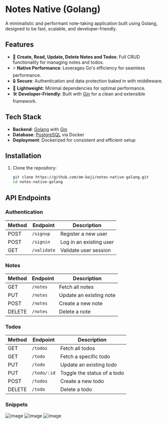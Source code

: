 # Notes Native (Golang)

A minimalistic and performant note-taking application built using Golang, designed to be fast, scalable, and developer-friendly.

## Features

- 📝 **Create, Read, Update, Delete Notes and Todos**: Full CRUD functionality for managing notes and todos.
- ⚡ **Native Performance**: Leverages Go's efficiency for seamless performance.
- 🔒 **Secure**: Authentication and data protection baked in with middleware.
- 📂 **Lightweight**: Minimal dependencies for optimal performance.
- 🛠 **Developer-Friendly**: Built with [Gin](https://gin-gonic.com/) for a clean and extensible framework.

## Tech Stack

- **Backend**: [Golang](https://golang.org/) with [Gin](https://gin-gonic.com/)
- **Database**: [PostgreSQL](https://www.postgresql.org/) via Docker
- **Deployment**: Dockerized for consistent and efficient setup

## Installation

1. Clone the repository:

   ```bash
   git clone https://github.com/om-baji/notes-native-golang.git
   cd notes-native-golang
    ```

## API Endpoints

### Authentication

| Method | Endpoint    | Description            |
|--------|-------------|------------------------|
| POST   | `/signup`   | Register a new user    |
| POST   | `/signin`   | Log in an existing user|
| GET    | `/validate` | Validate user session  |

### Notes

| Method | Endpoint    | Description             |
|--------|-------------|-------------------------|
| GET    | `/notes`    | Fetch all notes         |
| PUT    | `/notes`    | Update an existing note |
| POST   | `/notes`    | Create a new note       |
| DELETE | `/notes`    | Delete a note           |

### Todos

| Method | Endpoint     | Description                |
|--------|--------------|----------------------------|
| GET    | `/todos`     | Fetch all todos            |
| GET    | `/todo`      | Fetch a specific todo      |
| PUT    | `/todo`      | Update an existing todo    |
| PUT    | `/todo/:id`  | Toggle the status of a todo|
| POST   | `/todos`     | Create a new todo          |
| DELETE | `/todo`      | Delete a todo              |

### Snippets

![image](https://github.com/user-attachments/assets/12119cf2-c976-4a6e-800a-32d5317f60c5)
![image](https://github.com/user-attachments/assets/121d49d2-0adb-42ec-9629-42bf3a149d77)
![image](https://github.com/user-attachments/assets/43dbcb10-42b5-444d-85ac-ab5ca5073df7)



